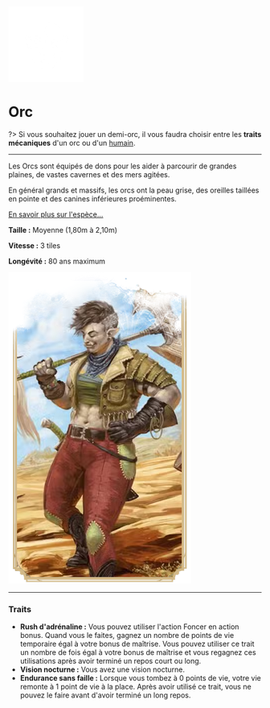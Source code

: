 <div class="icon-container">
  <img src="_media/especes/orc.png" alt="Orc" class="icon-r-title" data-no-zoom />

# Orc <!-- {docsify-ignore} -->

</div>

?> Si vous souhaitez jouer un demi-orc, il vous faudra choisir entre les **traits mécaniques** d'un orc ou d'un [humain]().

---

<div class="bloc-pres">
<div class="bloc-texte">
  <div class="texte">
    <p>Les Orcs sont équipés de dons pour les aider à parcourir de grandes plaines, de vastes cavernes et des mers agitées.</p>
    <p>En général grands et massifs, les orcs ont la peau grise, des oreilles taillées en pointe et des canines inférieures proéminentes.</p>
    <a href="#" target="_blank">En savoir plus sur l'espèce...</a>
    <div class="summary">
      <p><strong>Taille :</strong> Moyenne (1,80m à 2,10m)</p>
      <p><strong>Vitesse :</strong> 3 tiles</p>
      <p><strong>Longévité :</strong> 80 ans maximum</p>
    </div>
  </div>
  </div>
  <img src="_media/especes/pres-orc.png" alt="Orc" class="img-pres" data-no-zoom />
</div>

---

### Traits <!-- {docsify-ignore} -->

- **Rush d'adrénaline :** Vous pouvez utiliser l'action Foncer en action bonus. Quand vous le faites, gagnez un nombre de points de vie temporaire égal à votre bonus de maîtrise. Vous pouvez utiliser ce trait un nombre de fois égal à votre bonus de maîtrise et vous regagnez ces utilisations après avoir terminé un repos court ou long.
- **Vision nocturne :** Vous avez une vision nocturne.
- **Endurance sans faille :** Lorsque vous tombez à 0 points de vie, votre vie remonte à 1 point de vie à la place. Après avoir utilisé ce trait, vous ne pouvez le faire avant d'avoir terminé un long repos.